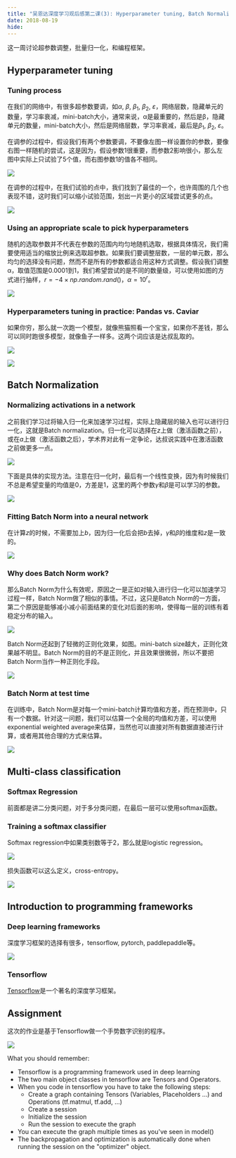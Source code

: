 ```yaml
---
title: "吴恩达深度学习观后感第二课(3): Hyperparameter tuning, Batch Normalization and Programming Frameworks"
date: 2018-08-19
hide:
---
```


这一周讨论超参数调整，批量归一化，和编程框架。

## Hyperparameter tuning

### Tuning process

在我们的网络中，有很多超参数要调，如$\alpha$, $\beta$, $\beta_1$, $\beta_2$, $\varepsilon$，网络层数，隐藏单元的数量，学习率衰减，mini-batch大小，通常来说，α是最重要的，然后是β，隐藏单元的数量，mini-batch大小，然后是网络层数，学习率衰减，最后是$\beta_1$, $\beta_2$, $\varepsilon$。

在调参的过程中，假设我们有两个参数要调，不要像左图一样设置你的参数，要像右图一样随机的尝试，这是因为，假设参数1很重要，而参数2影响很小，那么左图中实际上只试验了5个值，而右图参数1的值各不相同。

![](dl-2-3-1-1.png)

在调参的过程中，在我们试验的点中，我们找到了最佳的一个，也许周围的几个也表现不错，这时我们可以缩小试验范围，划出一片更小的区域尝试更多的点。

![](dl-2-3-1-2.png)

### Using an appropriate scale to pick hyperparameters

随机的选取参数并不代表在参数的范围内均匀地随机选取，根据具体情况，我们需要使用适当的缩放比例来选取超参数。如果我们要调整层数，一层的单元数，那么均匀的选择没有问题，然而不是所有的参数都适合用这种方式调整。假设我们调整α，取值范围是0.0001到1，我们希望尝试的是不同的数量级，可以使用如图的方式进行抽样，$r = -4 \times np.random.rand()$，$\alpha = 10 ^ r$。

![](dl-2-3-2-1.png)

### Hyperparameters tuning in practice: Pandas vs. Caviar

如果你穷，那么就一次跑一个模型，就像熊猫照看一个宝宝，如果你不差钱，那么可以同时跑很多模型，就像鱼子一样多。这两个词应该是达叔乱取的。

![](dl-2-3-3-1.png)

![](dl-2-3-3-2.png)

## Batch Normalization

### Normalizing activations in a network

之前我们学习过将输入归一化来加速学习过程，实际上隐藏层的输入也可以进行归一化，这就是Batch normalization。归一化可以选择在$z$上做（激活函数之前），或在$a$上做（激活函数之后），学术界对此有一定争论，达叔说实践中在激活函数之前做更多一点。

![](dl-2-3-4-1.png)

下面是具体的实现方法。注意在归一化时，最后有一个线性变换，因为有时候我们不总是希望变量的均值是0，方差是1，这里的两个参数$\gamma$和$\beta$是可以学习的参数。

![](dl-2-3-4-2.png)

### Fitting Batch Norm into a neural network

在计算$z$的时候，不需要加上$b$，因为归一化后会把$b$去掉，$\gamma$和$\beta$的维度和$z$是一致的。

![](dl-2-3-5-1.png)

### Why does Batch Norm work?

那么Batch Norm为什么有效呢，原因之一是正如对输入进行归一化可以加速学习过程一样，Batch Norm做了相似的事情。不过，这只是Batch Norm的一方面，第二个原因是能够减小减小前面结果的变化对后面的影响，使得每一层的训练有着稳定分布的输入。

![](dl-2-3-6-1.png)

Batch Norm还起到了轻微的正则化效果，如图。mini-batch size越大，正则化效果越不明显。Batch Norm的目的不是正则化，并且效果很微弱，所以不要把Batch Norm当作一种正则化手段。

![](dl-2-3-6-2.png)

### Batch Norm at test time

在训练中，Batch Norm是对每一个mini-batch计算均值和方差，而在预测中，只有一个数据。针对这一问题，我们可以估算一个全局的均值和方差，可以使用exponential weighted average来估算，当然也可以直接对所有数据直接进行计算，或者用其他合理的方式来估算。

![](dl-2-3-7-1.png)

## Multi-class classification

### Softmax Regression

前面都是讲二分类问题，对于多分类问题，在最后一层可以使用softmax函数。

### Training a softmax classifier

Softmax regression中如果类别数等于2，那么就是logistic regression。

![](dl-2-3-9-1.png)

损失函数可以这么定义，cross-entropy。

![](dl-2-3-9-2.png)

## Introduction to programming frameworks

### Deep learning frameworks

深度学习框架的选择有很多，tensorflow, pytorch, paddlepaddle等。

![](dl-2-3-10-1.png)

### Tensorflow

[Tensorflow](https://www.tensorflow.org/)是一个著名的深度学习框架。

## Assignment

这次的作业是基于Tensorflow做一个手势数字识别的程序。

![](dl-2-3-a.png)

What you should remember:

- Tensorflow is a programming framework used in deep learning
- The two main object classes in tensorflow are Tensors and Operators.
- When you code in tensorflow you have to take the following steps:
  - Create a graph containing Tensors (Variables, Placeholders ...) and Operations (tf.matmul, tf.add, ...)
  - Create a session
  - Initialize the session
  - Run the session to execute the graph
- You can execute the graph multiple times as you've seen in model()
- The backpropagation and optimization is automatically done when running the session on the "optimizer" object.
